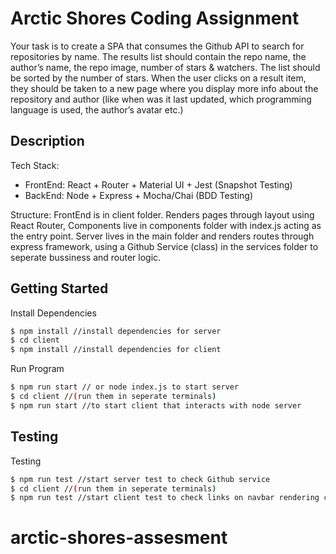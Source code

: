 # Arctic Shores Coding Assignment

Your task is to create a SPA that consumes the Github API to search for repositories by name.
The results list should contain the repo name, the author’s name, the repo image, number of
stars & watchers. The list should be sorted by the number of stars. When the user clicks on a
result item, they should be taken to a new page where you display more info about the
repository and author (like when was it last updated, which programming language is used, the
author’s avatar etc.)

## Description

Tech Stack:
- FrontEnd: React + Router + Material UI + Jest (Snapshot Testing)
- BackEnd: Node + Express + Mocha/Chai (BDD Testing)

Structure:
FrontEnd is in client folder. Renders pages through layout using React Router, Components live in components folder with index.js acting as the entry point.
Server lives in the main folder and renders routes through express framework, using a Github Service (class) in the services folder to seperate bussiness and router logic.

## Getting Started

Install Dependencies
```sh
$ npm install //install dependencies for server
$ cd client
$ npm install //install dependencies for client
```

Run Program
```sh
$ npm run start // or node index.js to start server
$ cd client //(run them in seperate terminals)
$ npm run start //to start client that interacts with node server
```

## Testing

Testing
```sh
$ npm run test //start server test to check Github service
$ cd client //(run them in seperate terminals)
$ npm run test //start client test to check links on navbar rendering correctly
```
# arctic-shores-assesment
